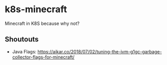 # k8s-minecraft
Minecraft in K8S because why not?

## Shoutouts

* Java Flags: https://aikar.co/2018/07/02/tuning-the-jvm-g1gc-garbage-collector-flags-for-minecraft/
